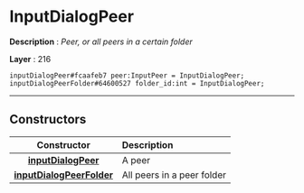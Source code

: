 # InputDialogPeer

**Description** : *Peer, or all peers in a certain folder*

**Layer** : 216

```tl
inputDialogPeer#fcaafeb7 peer:InputPeer = InputDialogPeer;
inputDialogPeerFolder#64600527 folder_id:int = InputDialogPeer;
```

---

## Constructors

| Constructor | Description |
| :---: | :--- |
| [**inputDialogPeer**](constructor/inputDialogPeer) | A peer |
| [**inputDialogPeerFolder**](constructor/inputDialogPeerFolder) | All peers in a peer folder |